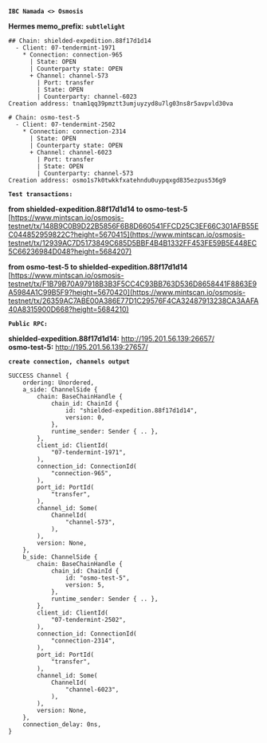 **`IBC Namada <> Osmosis`**

**Hermes memo_prefix:** **`subtlelight`**
```
## Chain: shielded-expedition.88f17d1d14
  - Client: 07-tendermint-1971
    * Connection: connection-965
      | State: OPEN
      | Counterparty state: OPEN
      + Channel: channel-573
        | Port: transfer
        | State: OPEN
        | Counterparty: channel-6023
Creation address: tnam1qq39pmztt3umjuyzyd8u7lg03ns8r5avpvld30va
```
```
# Chain: osmo-test-5
  - Client: 07-tendermint-2502
    * Connection: connection-2314
      | State: OPEN
      | Counterparty state: OPEN
      + Channel: channel-6023
        | Port: transfer
        | State: OPEN
        | Counterparty: channel-573
Creation address: osmo1s7k0twkkfxatehndu0uypqxgd835ezpus536g9
```

**`Test transactions:`**

**from shielded-expedition.88f17d1d14 to osmo-test-5**   
[https://www.mintscan.io/osmosis-testnet/tx/148B9C0B9D22B5856F6B8D660541FFCD25C3EF66C301AFB55EC044852959822C?height=5670415](https://www.mintscan.io/osmosis-testnet/tx/12939AC7D5173849C685D5BBF4B4B1332FF453FE59B5E448EC5C66236984D048?height=5684207)

**from osmo-test-5 to shielded-expedition.88f17d1d14**  
[https://www.mintscan.io/osmosis-testnet/tx/F1B79B70A97918B3B3F5CC4C93BB763D536D8658441F8863E9A5984A1C99B5F9?height=5670420](https://www.mintscan.io/osmosis-testnet/tx/26359AC7ABE00A386E77D1C29576F4CA32487913238CA3AAFA40A8315900D668?height=5684210)

**`Public RPC:`**

**shielded-expedition.88f17d1d14:** http://195.201.56.139:26657/   
**osmo-test-5:** http://195.201.56.139:27657/


**`create connection, channels output`**
```
SUCCESS Channel {
    ordering: Unordered,
    a_side: ChannelSide {
        chain: BaseChainHandle {
            chain_id: ChainId {
                id: "shielded-expedition.88f17d1d14",
                version: 0,
            },
            runtime_sender: Sender { .. },
        },
        client_id: ClientId(
            "07-tendermint-1971",
        ),
        connection_id: ConnectionId(
            "connection-965",
        ),
        port_id: PortId(
            "transfer",
        ),
        channel_id: Some(
            ChannelId(
                "channel-573",
            ),
        ),
        version: None,
    },
    b_side: ChannelSide {
        chain: BaseChainHandle {
            chain_id: ChainId {
                id: "osmo-test-5",
                version: 5,
            },
            runtime_sender: Sender { .. },
        },
        client_id: ClientId(
            "07-tendermint-2502",
        ),
        connection_id: ConnectionId(
            "connection-2314",
        ),
        port_id: PortId(
            "transfer",
        ),
        channel_id: Some(
            ChannelId(
                "channel-6023",
            ),
        ),
        version: None,
    },
    connection_delay: 0ns,
}
```
